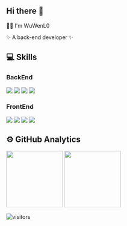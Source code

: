 ## Hi there 👋

<p>👋🏼 I'm WuWenL0 </p>
<p>✨ A back-end developer ✨</p>

## :computer: Skills

### BackEnd
<img src="https://img.shields.io/badge/Java-007396?style=for-the-badge&logo=Java&logoColor=white"> <img src="https://img.shields.io/badge/Spring-6DB33F?style=for-the-badge&logo=Spring&logoColor=white"> <img src="https://img.shields.io/badge/Spring Boot-6DB33F?style=for-the-badge&logo=SpringBoot&logoColor=white"> <img src="https://img.shields.io/badge/Spring Cloud-6DB33F?style=for-the-badge&logo=iCloud&logoColor=white">

### FrontEnd
<img src="https://img.shields.io/badge/javascript-F7DF1E?style=for-the-badge&logo=javascript&logoColor=black"> <img src="https://img.shields.io/badge/tavascript-3178C6?style=for-the-badge&logo=TypeScript&logoColor=black"> <img src="https://img.shields.io/badge/vue-4FC08D?style=for-the-badge&logo=Vue.js&logoColor=black"> <img src="https://img.shields.io/badge/flutter-02569B?style=for-the-badge&logo=Flutter&logoColor=black">

## ⚙️ GitHub Analytics
<div>
  <img height="150em" src="https://github-readme-stats.vercel.app/api?username=WuWenL0&show_icons=true&layout=compact&hide=stars&count_private=true" />
  <img height="150em" src="https://github-readme-stats.vercel.app/api/top-langs/?username=WuWenL0&layout=compact&count_private=true&hide=html" /> 
</div> 

![visitors](https://visitor-badge.glitch.me/badge?page_id=WuWenL0.visitor-badge)

